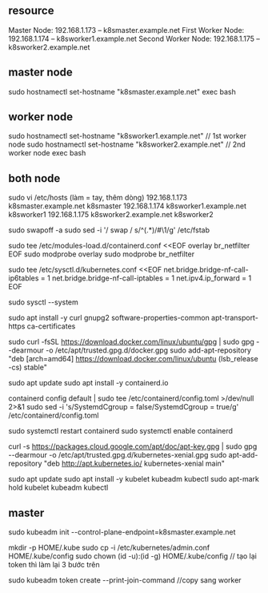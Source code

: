 ## resource
Master Node:  192.168.1.173 – k8smaster.example.net
First Worker Node:  192.168.1.174 – k8sworker1.example.net
Second Worker Node:  192.168.1.175 – k8sworker2.example.net

## master node
 sudo hostnamectl set-hostname "k8smaster.example.net"
 exec bash

## worker node
 sudo hostnamectl set-hostname "k8sworker1.example.net"   // 1st worker node
 sudo hostnamectl set-hostname "k8sworker2.example.net"   // 2nd worker node
 exec bash

## both node

sudo vi /etc/hosts (làm = tay, thêm dòng)
192.168.1.173   k8smaster.example.net k8smaster
192.168.1.174   k8sworker1.example.net k8sworker1
192.168.1.175   k8sworker2.example.net k8sworker2

 sudo swapoff -a
 sudo sed -i '/ swap / s/^\(.*\)/#\1/g' /etc/fstab

 sudo tee /etc/modules-load.d/containerd.conf <<EOF
overlay
br_netfilter
EOF
 sudo modprobe overlay
 sudo modprobe br_netfilter

 sudo tee /etc/sysctl.d/kubernetes.conf <<EOF
net.bridge.bridge-nf-call-ip6tables = 1
net.bridge.bridge-nf-call-iptables = 1
net.ipv4.ip_forward = 1
EOF

 sudo sysctl --system

 sudo apt install -y curl gnupg2 software-properties-common apt-transport-https ca-certificates

 sudo curl -fsSL https://download.docker.com/linux/ubuntu/gpg | sudo gpg --dearmour -o /etc/apt/trusted.gpg.d/docker.gpg
 sudo add-apt-repository "deb [arch=amd64] https://download.docker.com/linux/ubuntu (lsb_release -cs) stable"

 sudo apt update
 sudo apt install -y containerd.io

 containerd config default | sudo tee /etc/containerd/config.toml >/dev/null 2>&1
 sudo sed -i 's/SystemdCgroup \= false/SystemdCgroup \= true/g' /etc/containerd/config.toml

 sudo systemctl restart containerd
 sudo systemctl enable containerd

 curl -s https://packages.cloud.google.com/apt/doc/apt-key.gpg | sudo gpg --dearmour -o /etc/apt/trusted.gpg.d/kubernetes-xenial.gpg
 sudo apt-add-repository "deb http://apt.kubernetes.io/ kubernetes-xenial main"

 sudo apt update
 sudo apt install -y kubelet kubeadm kubectl
 sudo apt-mark hold kubelet kubeadm kubectl

## master
sudo kubeadm init --control-plane-endpoint=k8smaster.example.net


mkdir -p HOME/.kube
sudo cp -i /etc/kubernetes/admin.conf HOME/.kube/config
sudo chown (id -u):(id -g) HOME/.kube/config
// tạo lại token thì làm lại 3 bước trên

sudo kubeadm token create --print-join-command
//copy sang worker



